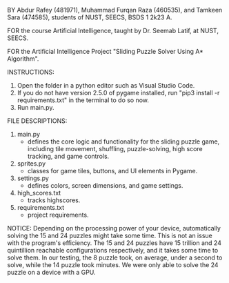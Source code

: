 BY Abdur Rafey (481971), Muhammad Furqan Raza (460535), and Tamkeen Sara (474585), students of NUST, SEECS, BSDS 1 2k23 A.

FOR the course Artificial Intelligence, taught by Dr. Seemab Latif, at NUST, SEECS.

FOR the Artificial Intelligence Project "Sliding Puzzle Solver Using A* Algorithm".

INSTRUCTIONS:
1. Open the folder in a python editor such as Visual Studio Code.
2. If you do not have version 2.5.0 of pygame installed, run "pip3 install -r requirements.txt" in the terminal to do so now.
3. Run main.py.

FILE DESCRIPTIONS:
1. main.py
	- defines the core logic and functionality for the sliding puzzle game, including tile movement, shuffling, puzzle-solving, high score tracking, and game controls.
2. sprites.py
	- classes for game tiles, buttons, and UI elements in Pygame.
3. settings.py
	- defines colors, screen dimensions, and game settings.
4. high_scores.txt
	- tracks highscores.
5. requirements.txt
	- project requirements.

NOTICE:
Depending on the processing power of your device, automatically solving the 15 and 24 puzzles might take some time. This is not an issue with the program's efficiency. The 15 and 24 puzzles have 15 trillion and 24 quintillion reachable configurations respectively, and it takes some time to solve them. In our testing, the 8 puzzle took, on average, under a second to solve, while the 14 puzzle took minutes. We were only able to solve the 24 puzzle on a device with a GPU.